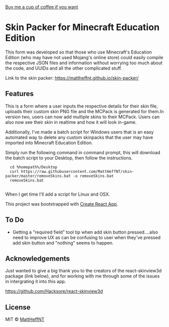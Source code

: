 <a href="https://www.paypal.com/donate?business=5DZP7QEDWW85A&currency_code=AUD">
Buy me a cup of coffee if you want</a>

# Skin Packer for Minecraft Education Edition

This form was developed so that those who use Minecraft's Education Edition (who may have not used Mojang's online store) could easily compile the respective JSON files and information without worrying too much about the code, and UUIDs and all the other complicated stuff.

Link to the skin packer: https://mattheffnt.github.io/skin-packer/

## Features

This is a form where a user inputs the respective details for their skin file, uploads their custom skin PNG file and the MCPack is generated for them.In version two, users can now add multiple skins to their MCPack. Users can also now see their skin in realtime and how it will look in-game.

Additionally, I've made a batch script for Windows users that is an easy automated way to delete any custom skinpacks that the user may have imported into Minecraft Education Edition.

Simply run the following command in command prompt, this will download the batch script to your Desktop, then follow the instructions.

```
  cd %homepath%/Desktop
  curl https://raw.githubusercontent.com/MattHeffNT/skin-packer/master/removeSkins.bat -o removeSkins.bat
  removeSkins.bat
  
```
  
When I get time I'll add a script for Linux and OSX.

This project was bootstrapped with [Create React App](https://github.com/facebook/create-react-app).


## To Do

-   Getting a "required field" tool tip when add skin button pressed....also need to improve UX as can be confusing to user when they've pressed add skin button and "nothing" seems to happen.

## Acknowledgements

Just wanted to give a big thank you to the creators of the react-skinview3d package (link below), and for working with me through some of the issues in intergrating it into this app.

https://github.com/Hacksore/react-skinview3d

## License

MIT © [MattHeffNT](https://github.com/MattHeffNT)
